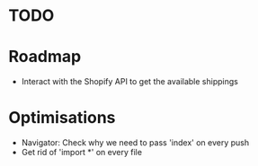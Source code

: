 TODO
=======

# Roadmap

* Interact with the Shopify API to get the available shippings


# Optimisations

* Navigator: Check why we need to pass 'index' on every push
* Get rid of 'import *' on every file
